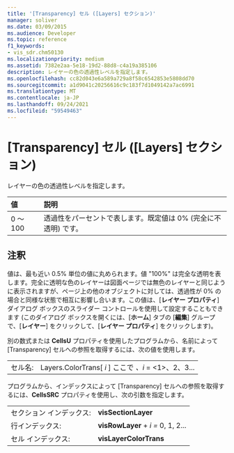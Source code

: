 ```yaml
---
title: '[Transparency] セル ([Layers] セクション)'
manager: soliver
ms.date: 03/09/2015
ms.audience: Developer
ms.topic: reference
f1_keywords:
- vis_sdr.chm50130
ms.localizationpriority: medium
ms.assetid: 7382e2aa-5e18-19d2-88d8-c4a19a385106
description: レイヤーの色の透過性レベルを指定します。
ms.openlocfilehash: cc82d043e6a589a729a8f58c6542853e5808dd70
ms.sourcegitcommit: a1d9041c20256616c9c183f7d1049142a7ac6991
ms.translationtype: MT
ms.contentlocale: ja-JP
ms.lasthandoff: 09/24/2021
ms.locfileid: "59549463"
---
```

# <a name="transparency-cell-layers-section"></a>[Transparency] セル ([Layers] セクション)

レイヤーの色の透過性レベルを指定します。
  
|**値**|**説明**|
|:-----|:-----|
|0 ～ 100  <br/> |透過性をパーセントで表します。既定値は 0% (完全に不透明) です。  <br/> |
   
## <a name="remarks"></a>注釈

値は、最も近い 0.5% 単位の値に丸められます。値 "100%" は完全な透明を表します。完全に透明な色のレイヤーは図面ページでは無色のレイヤーと同じように表示されますが、ページ上の他のオブジェクトに対しては、透過性が 0% の場合と同様な状態で相互に影響し合います。この値は、[**レイヤー プロパティ**] ダイアログ ボックスのスライダー コントロールを使用して設定することもできます (このダイアログ ボックスを開くには、[**ホーム**] タブの [**編集**] グループで、[**レイヤー**] をクリックして、[**レイヤー プロパティ**] をクリックします)。
  
別の数式または **CellsU** プロパティを使用したプログラムから、名前によって [Transparency] セルへの参照を取得するには、次の値を使用します。 
  
|||
|:-----|:-----|
|セル名:  <br/> |Layers.ColorTrans[ *i*  ] ここで  *、i*  = <1>、2、3...  <br/> |
   
プログラムから、インデックスによって [Transparency] セルへの参照を取得するには、**CellsSRC** プロパティを使用し、次の引数を指定します。 
  
|||
|:-----|:-----|
|セクション インデックス:  <br/> |**visSectionLayer** <br/> |
|行インデックス:  <br/> |**visRowLayer**  +  *i* *=* 0, 1, 2...  <br/> |
|セル インデックス:  <br/> |**visLayerColorTrans** <br/> |
   

